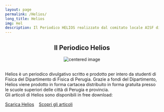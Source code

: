 ```yaml
---
layout: page
permalink: /Helios/
long_title: Helios
img: Hel
description: Il Periodico HELIOS realizzato dal comitato locale AISF di Perugia
---
```


<center><h2><b>Il Periodico Helios </b></h2></center>

 <figure>
<center>
    <img src="/perugia/ImgSlideShow/logoHelios.png" alt="centered image" style="max-width:40%"
    height="auto" width="auto" class="responsive" >
</center>
</figure>

<section>

<br>
Helios è un periodico divulgativo scritto e prodotto per intero da studenti di Fisica del Dipartimento di Fisica di Perugia.
Grazie a fondi del Dipartimento, Helios viene prodotto in forma cartacea  distribuito in forma gratuita presso le scuole superiori delle città di Perugia e provincia.
<br>Gli articoli di Helios sono disponibili in free download:<br>

<a href="/perugia/Download">Scarica Helios</a>&nbsp; &nbsp;
<a href="/perugia/Articoli">Scopri gli articoli</a>

</section>

